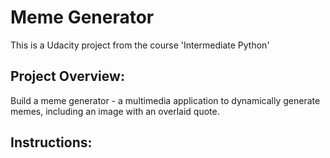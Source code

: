 # Meme Generator

This is a Udacity project from the course 'Intermediate Python'

## Project Overview:
Build a meme generator - a multimedia application to dynamically generate memes, including an image with an overlaid quote.

## Instructions:



